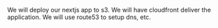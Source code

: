 We will deploy our nextjs app to s3.
We will have cloudfront deliver the application. 
We will use route53 to setup dns, etc. 

